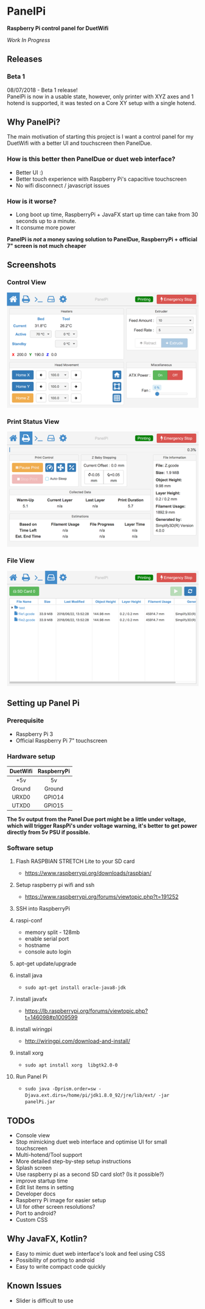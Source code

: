 # PanelPi
**Raspberry Pi control panel for DuetWifi**


_Work In Progress_

## Releases
### Beta 1 
08/07/2018 - Beta 1 release!  
PanelPi is now in a usable state, however, only printer with XYZ axes and 1 hotend is supported, it was tested on a Core XY setup with a single hotend. 


## Why PanelPi?
The main motivation of starting this project is I want a control panel for my DuetWifi with a better UI and touchscreen then PanelDue.

### How is this better then PanelDue or duet web interface?
* Better UI :)
* Better touch experience with Raspberry Pi's capacitive touchscreen
* No wifi disconnect / javascript issues
### How is it worse?
* Long boot up time, RaspberryPi + JavaFX start up time can take from 30 seconds up to a minute.
* It consume more power

**PanelPi is _not_ a money saving solution to PanelDue, RaspberryPi + official 7" screen is not much cheaper**

## Screenshots
### Control View
![alt tag](images/controlView.png "Control View")<!-- .element height="50%" width="50%" -->
### Print Status View 
![alt tag](images/statusView.png "Status View")<!-- .element height="50%" width="50%" -->
### File View
![alt tag](images/fileView.png "File View")<!-- .element height="50%" width="50%" -->

## Setting up Panel Pi
### Prerequisite
* Raspberry Pi 3
* Official Raspberry Pi 7" touchscreen

### Hardware setup

| DuetWifi | RaspberryPi |
|:--------:|:-----------:|
| +5v      |   5v        |
| Ground   |   Ground    |
| URXD0    |   GPIO14    |
| UTXD0    |   GPIO15    |

**The 5v output from the Panel Due port might be a little under voltage, which will trigger RaspPi's under voltage warning, it's better to get power directly from 5v PSU if possible.**

### Software setup
1. Flash RASPBIAN STRETCH Lite to your SD card 
   * https://www.raspberrypi.org/downloads/raspbian/

1. Setup raspberry pi wifi and ssh  
   * https://www.raspberrypi.org/forums/viewtopic.php?t=191252
   
1. SSH into RaspberryPi

1. raspi-conf
   * memory split - 128mb  
   * enable serial port
   * hostname
   * console auto login

1. apt-get update/upgrade  

1. install java  
   * `sudo apt-get install oracle-java8-jdk`

1. install javafx
   * https://lb.raspberrypi.org/forums/viewtopic.php?t=146098#p1009599

1. install wiringpi
   * http://wiringpi.com/download-and-install/

1. install xorg
   * `sudo apt install xorg  libgtk2.0-0`

1. Run Panel Pi
   * `sudo java -Dprism.order=sw -Djava.ext.dirs=/home/pi/jdk1.8.0_92/jre/lib/ext/ -jar panelPi.jar`


## TODOs
* Console view
* Stop mimicking duet web interface and optimise UI for small touchscreen 
* Multi-hotend/Tool support
* More detailed step-by-step setup instructions
* Splash screen
* Use raspberry pi as a second SD card slot? (Is it possible?)
* improve startup time
* Edit list items in setting
* Developer docs
* Raspberry Pi image for easier setup
* UI for other screen resolutions?
* Port to android?
* Custom CSS

## Why JavaFX, Kotlin?
* Easy to mimic duet web interface's look and feel using CSS
* Possibility of porting to android
* Easy to write compact code quickly

## Known Issues
* Slider is difficult to use
 